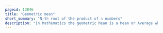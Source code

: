 ```yaml
---
pageid: 13046
title: "Geometric mean"
short_summary: "N-th root of the product of n numbers"
description: "In Mathematics the geometric Mean is a Mean or Average which indicates the central Tendency of a finite Set of real Numbers by using the Product of their Values. The geometric Mean is defined as the nth Root of the Product of the n Numbers i. E. For a Set of Numbers a1 A2. . ."
---
```

